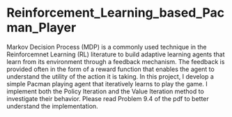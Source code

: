 # Reinforcement_Learning_based_Pacman_Player
 
Markov Decision Process (MDP) is a commonly used technique in the Reinforcemnet Learning (RL) literature to build adaptive learning agents that learn from its environment through a feedback mechanism. The feedback is provided often in the form of a reward function that enables the agent to understand the utility of the action it is taking. In this project, I develop a simple Pacman playing agent that iteratively learns to play the game. I implement both the Policy Iteration and the Value Iteration method to investigate their behavior. Please read Problem 9.4 of the pdf to better understand the implementation.
